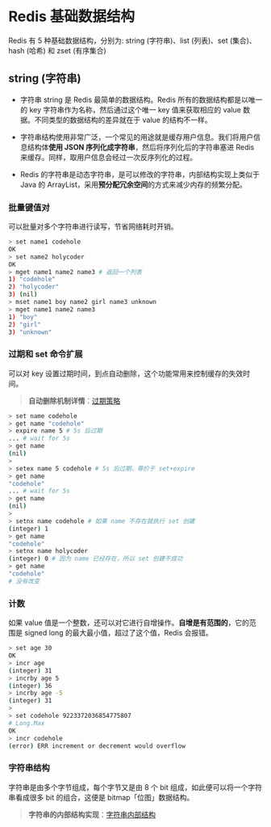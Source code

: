 # **Redis 基础数据结构**

Redis 有 5 种基础数据结构，分别为: string (字符串)、list (列表)、set (集合)、hash (哈希) 和 zset (有序集合)

## **string (字符串)**

- 字符串 string 是 Redis 最简单的数据结构。Redis 所有的数据结构都是以唯一的 key 字符串作为名称，然后通过这个唯一 key 值来获取相应的 value 数据。不同类型的数据结构的差异就在于 value 的结构不一样。

- 字符串结构使用非常广泛，一个常见的用途就是缓存用户信息。我们将用户信息结构体**使用 JSON 序列化成字符串**，然后将序列化后的字符串塞进 Redis 来缓存。同样，取用户信息会经过一次反序列化的过程。

- Redis 的字符串是动态字符串，是可以修改的字符串，内部结构实现上类似于 Java 的 ArrayList，采用**预分配冗余空间**的方式来减少内存的频繁分配。

### **批量键值对**
可以批量对多个字符串进行读写，节省网络耗时开销。

```bash
> set name1 codehole
OK
> set name2 holycoder
OK
> mget name1 name2 name3 # 返回一个列表
1) "codehole"
2) "holycoder"
3) (nil)
> mset name1 boy name2 girl name3 unknown
> mget name1 name2 name3
1) "boy"
2) "girl"
3) "unknown"
```

### **过期和 set 命令扩展**
可以对 key 设置过期时间，到点自动删除，这个功能常用来控制缓存的失效时间。<br>

> **自动删除机制详情**：[过期策略](../key-expiration.md)

```bash
> set name codehole
> get name "codehole"
> expire name 5 # 5s 后过期
... # wait for 5s
> get name
(nil)
>
> setex name 5 codehole # 5s 后过期，等价于 set+expire
> get name
"codehole"
... # wait for 5s
> get name
(nil)
>
> setnx name codehole # 如果 name 不存在就执行 set 创建
(integer) 1
> get name
"codehole"
> setnx name holycoder
(integer) 0 # 因为 name 已经存在，所以 set 创建不成功
> get name
"codehole"
# 没有改变
```

### **计数**
如果 value 值是一个整数，还可以对它进行自增操作。**自增是有范围的**，它的范围是 signed long 的最大最小值，超过了这个值，Redis 会报错。

```bash
> set age 30
OK
> incr age
(integer) 31
> incrby age 5
(integer) 36
> incrby age -5
(integer) 31
>
> set codehole 9223372036854775807
# Long.Max
OK
> incr codehole
(error) ERR increment or decrement would overflow
```

### **字符串结构**
字符串是由多个字节组成，每个字节又是由 8 个 bit 组成，如此便可以将一个字符串看成很多 bit 的组合，这便是 bitmap「位图」数据结构。<br>

> **字符串的内部结构实现**：[字符串内部结构](../simple-dynamic-string.md)